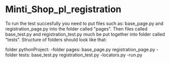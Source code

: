 # Minti_Shop_pl_registration

To run the test succesfully you need to put files such as: base_page.py and registration_page.py into the folder called "pages". 
Then files called base_test.py and registration_test.py much be put together into folder called "tests".
Structure of folders should look like that:

folder pythonProject:
                    -folder pages:
                                base_page.py
                                registration_page.py
                    -folder tests:
                                base_test.py
                                registration_test.py
                    -locators.py
                    -run.py
                                
